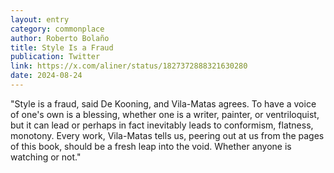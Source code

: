 ```yaml
---
layout: entry
category: commonplace
author: Roberto Bolaño
title: Style Is a Fraud
publication: Twitter
link: https://x.com/aliner/status/1827372888321630280
date: 2024-08-24
---
```


"Style is a fraud, said De Kooning, and Vila-Matas agrees. To have a voice of one's own is a blessing, whether one is a writer, painter, or ventriloquist, but it can lead or perhaps in fact inevitably leads to conformism, flatness, monotony. Every work, Vila-Matas tells us, peering out at us from the pages of this book, should be a fresh leap into the void. Whether anyone is watching or not."
